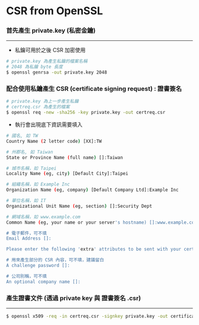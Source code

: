 # CSR from OpenSSL

<script type="text/javascript" src="../js/general.js"></script>

### 首先產生 private.key (私密金鑰)
---

* 私鑰可用於之後 CSR 加密使用

```bash
# private.key 為產生私鑰的檔案名稱
# 2048 為私鑰 byte 長度
$ openssl genrsa -out private.key 2048
```

### 配合使用私鑰產生 CSR (certificate signing request) : 證書簽名

```bash
# private.key 為上一步產生私鑰
# certreq.csr 為產生的檔案
$ openssl req -new -sha256 -key private.key -out certreq.csr
```

* 執行會出現底下資訊需要填入

```bash
# 國名, 如 TW
Country Name (2 letter code) [XX]:TW

# 州郡名, 如 Taiwan
State or Province Name (full name) []:Taiwan 

# 城市名稱，如 Taipei
Locality Name (eg, city) [Default City]:Taipei

# 組織名稱，如 Example Inc
Organization Name (eg, company) [Default Company Ltd]:Example Inc

# 單位名稱，如 IT
Organizational Unit Name (eg, section) []:Security Dept

# 網域名稱，如 www.example.com
Common Name (eg, your name or your server's hostname) []:www.example.com

# 電子郵件，可不填
Email Address []:

Please enter the following 'extra' attributes to be sent with your certificate request

# 用來產生部分的 CSR 內容，可不填，建議留白
A challenge password []:

# 公司別稱，可不填
An optional company name []:
```

### 產生證書文件 (透過 private key 與 證書簽名 .csr)
---

```bash
$ openssl x509 -req -in certreq.csr -signkey private.key -out certificate.pem
```










